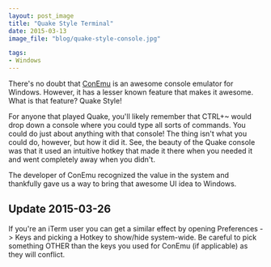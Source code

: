 ```yaml
---
layout: post_image
title: "Quake Style Terminal"
date: 2015-03-13
image_file: "blog/quake-style-console.jpg"

tags:
- Windows
---
```


There's no doubt that [ConEmu](https://code.google.com/p/conemu-maximus5/) is an awesome console emulator for Windows. However, it has a lesser known feature that makes it awesome. What is that feature? Quake Style!

For anyone that played Quake, you'll likely remember that CTRL+~ would drop down a console where you could type all sorts of commands. You could do just about anything with that console! The thing isn't what you could do, however, but how it did it. See, the beauty of the Quake console was that it used an intuitive hotkey that made it there when you needed it and went completely away when you didn't.

The developer of ConEmu recognized the value in the system and thankfully gave us a way to bring that awesome UI idea to Windows.

## Update 2015-03-26

If you're an iTerm user you can get a similar effect by opening Preferences -> Keys and picking a Hotkey to show/hide system-wide. Be careful to pick something OTHER than the keys you used for ConEmu (if applicable) as they will conflict.
